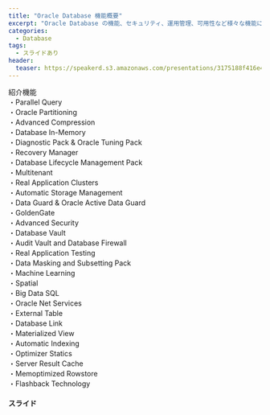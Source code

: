 ```yaml
---
title: "Oracle Database 機能概要"
excerpt: "Oracle Database の機能、セキュリティ、運用管理、可用性など様々な機能についての解説資料です。"
categories:
  - Database
tags:
  - スライドあり
header:
  teaser: https://speakerd.s3.amazonaws.com/presentations/3175188f416e496aa119aa6eaac549a7/slide_0.jpg
---
```



紹介機能  
・Parallel Query  
・Oracle Partitioning  
・Advanced Compression  
・Database In-Memory  
・Diagnostic Pack & Oracle Tuning Pack  
・Recovery Manager  
・Database Lifecycle Management Pack  
・Multitenant  
・Real Application Clusters  
・Automatic Storage Management  
・Data Guard & Oracle Active Data Guard  
・GoldenGate  
・Advanced Security  
・Database Vault  
・Audit Vault and Database Firewall  
・Real Application Testing  
・Data Masking and Subsetting Pack  
・Machine Learning  
・Spatial  
・Big Data SQL  
・Oracle Net Services  
・External Table  
・Database Link  
・Materialized View  
・Automatic Indexing  
・Optimizer Statics  
・Server Result Cache  
・Memoptimized Rowstore  
・Flashback Technology  

#### スライド

<div style="max-width:768px">

<!-- Speakerdeckから Embeded リンクを取得して貼り付け (ここから) -->
<script async class="speakerdeck-embed" data-id="3175188f416e496aa119aa6eaac549a7" data-ratio="1.77777777777778" src="//speakerdeck.com/assets/embed.js"></script>
<!-- Speakerdeckから Embeded リンクを取得して貼り付け (ここまで) -->

</div>